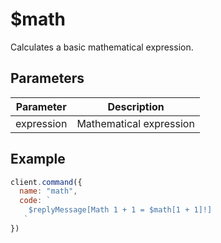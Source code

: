 # $math
Calculates a basic mathematical expression.

## Parameters
| Parameter | Description |
| --------- | ------------ |
| expression | Mathematical expression |

## Example
```js
client.command({
  name: "math",
  code: `
    $replyMessage[Math 1 + 1 = $math[1 + 1]!]
   `
})
```